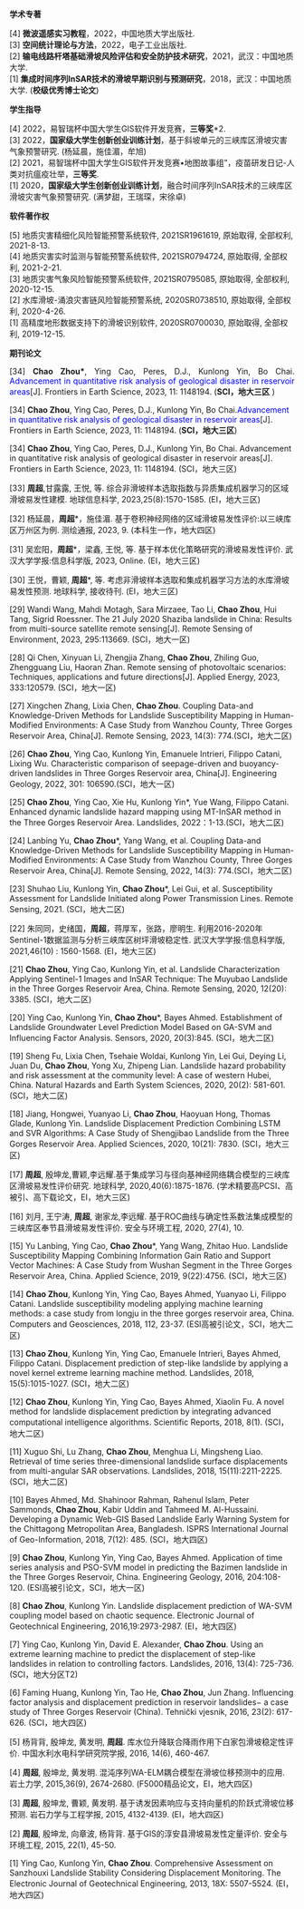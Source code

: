 **学术专著** 

[4] **微波遥感实习教程**，2022，中国地质大学出版社.</br>
[3] **空间统计理论与方法**，2022，电子工业出版社.</br>
[2] **输电线路杆塔基础滑坡风险评估和安全防护技术研究**，2021，武汉：中国地质大学.</br>
[1] **集成时间序列InSAR技术的滑坡早期识别与预测研究**，2018，武汉：中国地质大学. (**校级优秀博士论文**)



 **学生指导**  

[4] 2022，易智瑞杯中国大学生GIS软件开发竞赛，**三等奖***2.</br>
[3] 2022，**国家级大学生创新创业训练计划**，基于斜坡单元的三峡库区滑坡灾害气象预警研究. (杨延晨，施佳湄，牟旭)</br>
[2] 2021，易智瑞杯中国大学生GIS软件开发竞赛•地图故事组”，疫苗研发日记-人类对抗瘟疫壮举，**三等奖**.</br>
[1] 2020，**国家级大学生创新创业训练计划**，融合时间序列InSAR技术的三峡库区滑坡灾害气象预警研究. (满梦甜，王瑞琛，宋徐卓)


 
 **软件著作权**
 
[5]	地质灾害精细化风险智能预警系统软件, 2021SR1961619, 原始取得, 全部权利, 2021-8-13.</br>
[4]	地质灾害实时监测与智能预警系统软件, 2021SR0794724, 原始取得, 全部权利, 2021-2-21.</br>
[3]	地质灾害气象风险智能预警系统软件, 2021SR0795085, 原始取得, 全部权利, 2020-12-15.</br>
[2]	水库滑坡-涌浪灾害链风险智能预警系统, 2020SR0738510, 原始取得, 全部权利, 2020-4-26.</br>
[1]	高精度地形数据支持下的滑坡识别软件, 2020SR0700030, 原始取得, 全部权利, 2019-12-15.</br>



 **期刊论文** </br>
<p style="text-align: justify;">[34] <span style="font-weight:bold;">Chao Zhou*</span>, Ying Cao, Peres, D.J., Kunlong Yin, Bo Chai. <span style="color:blue;"> Advancement in quantitative risk analysis of geological disaster in reservoir areas</span>[J]. Frontiers in Earth Science, 2023, 11: 1148194. (<span style="font-weight:bold;">SCI，地大三区</span> ) </p>
 
[34] **Chao Zhou**, Ying Cao, Peres, D.J., Kunlong Yin, Bo Chai.<span style="color:blue;">Advancement in quantitative risk analysis of geological disaster in reservoir areas</span>[J]. Frontiers in Earth Science, 2023, 11: 1148194. (**SCI，地大三区**)</br>

[34] **Chao Zhou**, Ying Cao, Peres, D.J., Kunlong Yin, Bo Chai. Advancement in quantitative risk analysis of geological disaster in reservoir areas[J]. Frontiers in Earth Science, 2023, 11: 1148194. (SCI，地大三区)

[33] **周超**,甘露露, 王悦, 等. 综合非滑坡样本选取指数与异质集成机器学习的区域滑坡易发性建模. 地球信息科学, 2023,25(8):1570-1585. (EI，地大三区)

[32] 杨延晨，**周超***，施佳湄. 基于卷积神经网络的区域滑坡易发性评价:以三峡库区万州区为例. 测绘通报, 2023, 9. (本科生一作，地大四区)

[31] 吴宏阳，**周超***，梁鑫, 王悦, 等. 基于样本优化策略研究的滑坡易发性评价. 武汉大学学报:信息科学版, 2023, Online. (EI，地大三区)

[30] 王悦，曹颖,  **周超***, 等. 考虑非滑坡样本选取和集成机器学习方法的水库滑坡易发性预测. 地球科学, 接收待刊. (EI，地大三区)

[29] Wandi Wang, Mahdi Motagh, Sara Mirzaee, Tao Li, **Chao Zhou**, Hui Tang, Sigrid Roessner. The 21 July 2020 Shaziba landslide in China: Results from multi-source satellite remote sensing[J].  Remote Sensing of Environment, 2023, 295:113669. (SCI，地大一区)

[28] Qi Chen, Xinyuan Li, Zhengjia Zhang, **Chao Zhou**, Zhiling Guo, Zhengguang Liu, Haoran Zhan. Remote sensing of photovoltaic scenarios: Techniques, applications and future directions[J]. Applied Energy, 2023, 333:120579. (SCI，地大一区)

[27] Xingchen Zhang, Lixia Chen, **Chao Zhou**. Coupling Data-and Knowledge-Driven Methods for Landslide Susceptibility Mapping in Human-Modified Environments: A Case Study from Wanzhou County, Three Gorges Reservoir Area, China[J]. Remote Sensing, 2023, 14(3): 774.(SCI，地大二区)

[26] **Chao Zhou**, Ying Cao, Kunlong Yin, Emanuele Intrieri, Filippo Catani, Lixing Wu. Characteristic comparison of seepage-driven and buoyancy-driven landslides in Three Gorges Reservoir area, China[J]. Engineering Geology, 2022, 301: 106590.(SCI，地大一区)

[25] **Chao Zhou**, Ying Cao, Xie Hu, Kunlong Yin*, Yue Wang, Filippo Catani. Enhanced dynamic landslide hazard mapping using MT-InSAR method in the Three Gorges Reservoir Area. Landslides, 2022：1-13.(SCI，地大二区)

[24] Lanbing Yu, **Chao Zhou***, Yang Wang, et al. Coupling Data-and Knowledge-Driven Methods for Landslide Susceptibility Mapping in Human-Modified Environments: A Case Study from Wanzhou County, Three Gorges Reservoir Area, China[J]. Remote Sensing, 2022, 14(3): 774.(SCI，地大二区)

[23] Shuhao Liu, Kunlong Yin, **Chao Zhou***, Lei Gui, et al. Susceptibility Assessment for Landslide Initiated along Power Transmission Lines. Remote Sensing, 2021. (SCI，地大二区)

[22] 朱同同，史绪国，**周超**，蒋厚军，张路，廖明生. 利用2016-2020年Sentinel-1数据监测与分析三峡库区树坪滑坡稳定性. 武汉大学学报:信息科学版, 2021,46(10) : 1560-1568. (EI，地大三区)

[21] **Chao Zhou**, Ying Cao, Kunlong Yin, et al. Landslide Characterization Applying Sentinel-1 Images and InSAR Technique: The Muyubao Landslide in the Three Gorges Reservoir Area, China. Remote Sensing, 2020, 12(20): 3385. (SCI，地大二区)

[20] Ying Cao, Kunlong Yin, **Chao Zhou***, Bayes Ahmed. Establishment of Landslide Groundwater Level Prediction Model Based on GA-SVM and Influencing Factor Analysis. Sensors, 2020, 20(3):845. (SCI，地大二区)

[19] Sheng Fu, Lixia Chen, Tsehaie Woldai, Kunlong Yin, Lei Gui, Deying Li, Juan Du, **Chao Zhou**, Yong Xu, Zhipeng Lian. Landslide hazard probability and risk assessment at the community level: A case of western Hubei, China. Natural Hazards and Earth System Sciences, 2020, 20(2): 581-601. (SCI，地大二区)

[18] Jiang, Hongwei, Yuanyao Li, **Chao Zhou**, Haoyuan Hong, Thomas Glade, Kunlong Yin. Landslide Displacement Prediction Combining LSTM and SVR Algorithms: A Case Study of Shengjibao Landslide from the Three Gorges Reservoir Area. Applied Sciences, 2020, 10(21): 7830. (SCI，地大三区)

[17] **周超**, 殷坤龙,曹颖,李远耀.基于集成学习与径向基神经网络耦合模型的三峡库区滑坡易发性评价研究. 地球科学, 2020,40(6):1875-1876. (学术精要高PCSI、高被引、高下载论文，EI，地大三区)

[16] 刘月, 王宁涛, **周超**, 谢家龙,李远耀. 基于ROC曲线与确定性系数法集成模型的三峡库区奉节县滑坡易发性评价. 安全与环境工程, 2020, 27(4), 10.

[15] Yu Lanbing, Ying Cao, **Chao Zhou***, Yang Wang, Zhitao Huo. Landslide Susceptibility Mapping Combining Information Gain Ratio and Support Vector Machines: A Case Study from Wushan Segment in the Three Gorges Reservoir Area, China. Applied Science, 2019, 9(22):4756. (SCI，地大三区)

[14] **Chao Zhou**, Kunlong Yin, Ying Cao, Bayes Ahmed, Yuanyao Li, Filippo Catani. Landslide susceptibility modeling applying machine learning methods: a case study from longju in the three gorges reservoir area, China. Computers and Geosciences, 2018, 112, 23-37. (ESI高被引论文，SCI，地大二区)


[13] **Chao Zhou**, Kunlong Yin, Ying Cao, Emanuele Intrieri, Bayes Ahmed, Filippo Catani. Displacement prediction of step-like landslide by applying a novel kernel extreme learning machine method. Landslides, 2018, 15(5):1015-1027. (SCI，地大二区)

[12] **Chao Zhou**, Kunlong Yin, Ying Cao, Bayes Ahmed, Xiaolin Fu. A novel method for landslide displacement prediction by integrating advanced computational intelligence algorithms. Scientific Reports, 2018, 8(1). (SCI，地大二区)

[11] Xuguo Shi, Lu Zhang, **Chao Zhou**, Menghua Li, Mingsheng Liao. Retrieval of time series three-dimensional landslide surface displacements from multi-angular SAR observations. Landslides, 2018, 15(11):2211-2225. (SCI，地大二区)

[10] Bayes Ahmed, Md. Shahinoor Rahman, Rahenul Islam, Peter Sammonds, **Chao Zhou**, Kabir Uddin and Tahmeed M. Al-Hussaini. Developing a Dynamic Web-GIS Based Landslide Early Warning System for the Chittagong Metropolitan Area, Bangladesh. ISPRS International Journal of Geo-Information, 2018, 7(12): 485. (SCI，地大四区)

[9] **Chao Zhou**, Kunlong Yin, Ying Cao, Bayes Ahmed. Application of time series analysis and PSO-SVM model in predicting the Bazimen landslide in the Three Gorges Reservoir, China. Engineering Geology, 2016, 204:108-120. (ESI高被引论文，SCI，地大一区)

[8] **Chao Zhou**, Kunlong Yin. Landslide displacement prediction of WA-SVM coupling model based on chaotic sequence. Electronic Journal of Geotechnical Engineering, 2016,19:2973-2987. (EI，地大四区)

[7] Ying Cao, Kunlong Yin, David E. Alexander, **Chao Zhou**. Using an extreme learning machine to predict the displacement of step-like landslides in relation to controlling factors. Landslides, 2016, 13(4): 725-736. (SCI，地大分区T2)

[6] Faming Huang, Kunlong Yin, Tao He, **Chao Zhou**, Jun Zhang. Influencing factor analysis and displacement prediction in reservoir landslides− a case study of Three Gorges Reservoir (China). Tehnički vjesnik, 2016, 23(2): 617-626.  (SCI，地大四区)

[5] 杨背背, 殷坤龙, 黄发明, **周超**. 库水位升降联合降雨作用下白家包滑坡稳定性评价. 中国水利水电科学研究院学报, 2016, 14(6), 460-467.


[4] **周超**, 殷坤龙, 黄发明. 混沌序列WA-ELM耦合模型在滑坡位移预测中的应用. 岩土力学, 2015,36(9), 2674-2680. (F5000精品论文，EI，地大四区)

[3] **周超**, 殷坤龙, 曹颖, 黄发明. 基于诱发因素响应与支持向量机的阶跃式滑坡位移预测. 岩石力学与工程学报, 2015, 4132-4139. (EI，地大四区)

[2] **周超**, 殷坤龙, 向章波, 杨背背. 基于GIS的淳安县滑坡易发性定量评价. 安全与环境工程, 2015, 22(1), 45-50. 

[1] Ying Cao, Kunlong Yin, **Chao Zhou**. Comprehensive Assessment on Sanzhouxi Landslide Stability Considering Displacement Monitoring. The Electronic Journal of Geotechnical Engineering, 2013, 18X: 5507-5524. (EI，地大四区)




